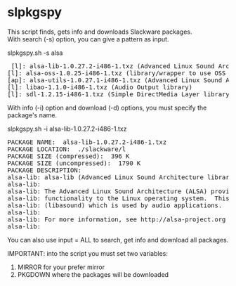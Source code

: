slpkgspy
========

This script finds, gets info and downloads Slackware packages.   
With search (-s) option, you can give a pattern as input.    
   
slpkgspy.sh -s alsa   

<pre>
 [l]: alsa-lib-1.0.27.2-i486-1.txz (Advanced Linux Sound Architecture library)
[l]: alsa-oss-1.0.25-i486-1.txz (library/wrapper to use OSS programs with ALSA)
[ap]: alsa-utils-1.0.27.1-i486-1.txz (Advanced Linux Sound Architecture utilities)
[l]: libao-1.1.0-i486-1.txz (Audio Output library)
[l]: sdl-1.2.15-i486-1.txz (Simple DirectMedia Layer library)
</pre>

With info (-i) option and download (-d) options, you must specify the package's name.   

slpkgspy.sh -i alsa-lib-1.0.27.2-i486-1.txz   

<pre>
PACKAGE NAME:  alsa-lib-1.0.27.2-i486-1.txz
PACKAGE LOCATION:  ./slackware/l
PACKAGE SIZE (compressed):  396 K
PACKAGE SIZE (uncompressed):  1790 K
PACKAGE DESCRIPTION:
alsa-lib: alsa-lib (Advanced Linux Sound Architecture library)
alsa-lib:
alsa-lib: The Advanced Linux Sound Architecture (ALSA) provides audio and MIDI
alsa-lib: functionality to the Linux operating system.  This is the ALSA library
alsa-lib: (libasound) which is used by audio applications.
alsa-lib:
alsa-lib: For more information, see http://alsa-project.org
alsa-lib:
</pre>

You can also use input = ALL to search, get info and download all packages.   

IMPORTANT: into the script you must set two variables:    
1) MIRROR for your prefer mirror    
2) PKGDOWN where the packages will be downloaded   

